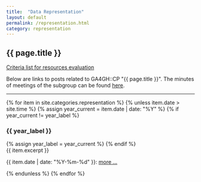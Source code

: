 ```yaml
---
title:  "Data Representation"
layout: default
permalink: /representation.html
category: representation
---
```


## {{ page.title }}


[Criteria list for resources evaluation]()



Below are links to posts related to GA4GH::CP "{{ page.title }}". The minutes of meetings of the subgroup can be found [here](/minutes-representation.html).

---

{% for item in site.categories.representation %}
  {% unless item.date > site.time %}
    {% assign year_current = item.date | date: "%Y" %}
    {% if year_current != year_label %}
<h3 id="y{{ year_label }}">{{ year_label }}</h3>
      {% assign year_label = year_current %}
    {% endif %}
<div class="excerpt">
{{ item.excerpt }}
<p>{{ item.date | date: "%Y-%m-%d" }}: <a href="{{ item.url | relative_url }}">more ...</a></p>
</div>
  {% endunless %}
{% endfor %}
